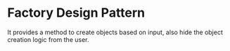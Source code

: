 # Factory Design Pattern

It provides a method to create objects based on input, also hide the object creation logic from the user.
